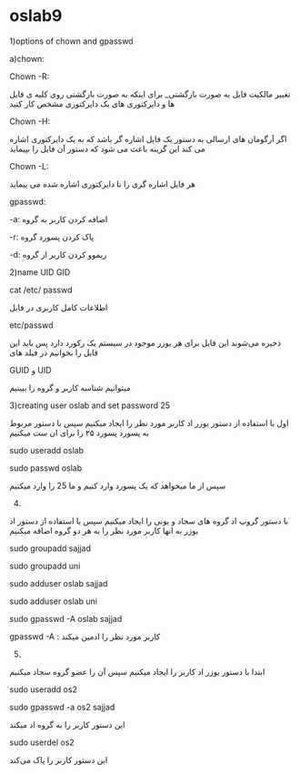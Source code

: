 # oslab9

1)options of chown and gpasswd

 a)chown:

Chown -R:

تغییر مالکیت فایل به صورت بازگشتی_ برای اینکه به صورت بازگشتی روی 
کلیه ی فایل ها و دایرکتوری های یک دایرکتوری مشخص کار کنید

Chown -H: 

اگر آرگومان های ارسالی به دستور یک فایل اشاره گر باشد که به یک دایرکتوری
اشاره می کند این گزینه باعث می شود که دستور آن فایل را بپیماید

Chown -L:

هر فایل اشاره گری را تا دایرکتوری اشاره شده می پیماید 

gpasswd:

-a: 
اضافه کردن کاربر به گروه

-r: 
پاک کردن پسورد گروه

-d:
ریموو کردن کاربر از گروه 

2)name UID GID

cat /etc/ passwd

 
 اطلاعات کامل کاربری در فایل
  
etc/passwd

ذخیره می‌شوند این فایل برای هر یوزر موجود در سیستم یک رکورد دارد
 پس باید این فایل را بخوانیم در فیلد های

GUID  و  UID

میتوانیم شناسه کاربر و گروه را ببینیم

3)creating user oslab and set password 25

اول با استفاده از دستور یوزر اد کاربر مورد نظر را ایجاد میکنیم
سپس با دستور مربوط به پسورد  پسورد ۲۵ را برای ان ست میکنیم 

sudo useradd oslab

sudo passwd oslab

سپس از ما میخواهد که یک پسورد وارد کنیم و ما 25 را وارد میکنیم

4)
با دستور گروپ اد گروه های سجاد و یونی را ایجاد میکنیم سپس با استفاده
از دستور اد یوزر به انها کاربر مورد نظر را به هر دو گروه اضافه میکنیم 

sudo groupadd sajjad

sudo groupadd uni

sudo adduser oslab sajjad

sudo adduser oslab uni

sudo gpasswd -A oslab sajjad

gpasswd -A :
کاربر مورد نظر را ادمین میکند

5)
ابتدا با دستور یوزر اد کاربر را ایجاد میکنیم سپس آن را عضو گروه سجاد 
میکنیم  

sudo useradd os2

sudo gpasswd -a os2 sajjad

این دستور کاربر را به گروه اد میکند

sudo userdel os2

این دستور کاربر را پاک می‌کند 




